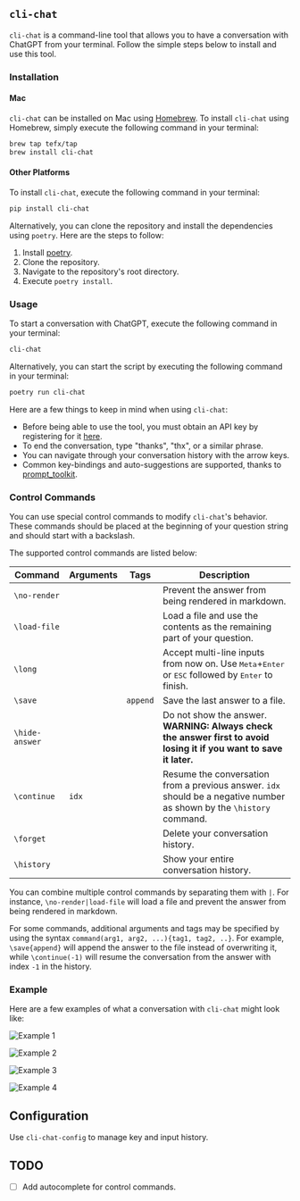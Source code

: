 ## `cli-chat`

`cli-chat` is a command-line tool that allows you to have a conversation with ChatGPT from your terminal. Follow the simple steps below to install and use this tool.

### Installation

#### Mac

`cli-chat` can be installed on Mac using [Homebrew](https://brew.sh/). To install `cli-chat` using Homebrew, 
simply execute the following command in your terminal:

```bash
brew tap tefx/tap
brew install cli-chat
```

#### Other Platforms

To install `cli-chat`, execute the following command in your terminal:

```bash
pip install cli-chat
```

Alternatively, you can clone the repository and install the dependencies using `poetry`. Here are the steps to follow:

1. Install [poetry](https://python-poetry.org/docs/#installation).
2. Clone the repository.
3. Navigate to the repository's root directory.
4. Execute `poetry install`.

### Usage

To start a conversation with ChatGPT, execute the following command in your terminal:

```bash
cli-chat
```

Alternatively, you can start the script by executing the following command in your terminal:

```bash
poetry run cli-chat
```

Here are a few things to keep in mind when using `cli-chat`:

- Before being able to use the tool, you must obtain an API key by registering for it [here](https://platform.openai.com/account/api-keys).
- To end the conversation, type "thanks", "thx", or a similar phrase.
- You can navigate through your conversation history with the arrow keys.
- Common key-bindings and auto-suggestions are supported, thanks to [prompt_toolkit](https://github.com/prompt-toolkit/python-prompt-toolkit).

### Control Commands

You can use special control commands to modify `cli-chat`'s behavior. These commands should be placed at the 
beginning of your question string and should start with a backslash.

The supported control commands are listed below:

| Command       | Arguments | Tags             | Description                                                                                                                                                     |
|---------------|-----------|-----------------|-----------------------------------------------------------------------------------------------------------------------------------------------------------------|
| `\no-render`  |           |                 | Prevent the answer from being rendered in markdown.                                                                                                             |
| `\load-file`  |           |                 | Load a file and use the contents as the remaining part of your question.                                                                                         |
| `\long`       |           |                 | Accept multi-line inputs from now on. Use <kbd>Meta</kbd>+<kbd>Enter</kbd> or <kbd>ESC</kbd> followed by <kbd>Enter</kbd> to finish.                            |
| `\save`       |           | `append`        | Save the last answer to a file.                                                                                                                                 |
| `\hide-answer`|           |                 | Do not show the answer. **WARNING: Always check the answer first to avoid losing it if you want to save it later.**                                           |
| `\continue`   | `idx`     |                 | Resume the conversation from a previous answer. `idx` should be a negative number as shown by the `\history` command.                                          |
| `\forget`     |           |                 | Delete your conversation history.                                                                                                                               |
| `\history`    |           |                 | Show your entire conversation history.                                                                                                                          |

You can combine multiple control commands by separating them with `|`. For instance, `\no-render|load-file` will load a file and prevent the answer from being rendered in markdown.

For some commands, additional arguments and tags may be specified by using the syntax `command(arg1, arg2, ...){tag1, tag2, ..}`. For example, `\save{append}` will append the answer to the file instead of overwriting it, while `\continue(-1)` will resume the conversation from the answer with index `-1` in the history.

### Example

Here are a few examples of what a conversation with `cli-chat` might look like:

![Example 1](./docs/example-1.png)

![Example 2](./docs/example-2.png)

![Example 3](./docs/example-3.png)

![Example 4](./docs/example-4.png)

## Configuration

Use `cli-chat-config` to manage key and input history.

## TODO

- [ ] Add autocomplete for control commands.